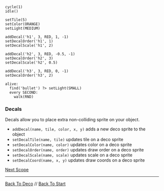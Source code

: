 ```load-darkness
cycle(1)
idle()
 
setTile(5)
setColor(ORANGE)
setLight(MEDIUM)

addDecal('h1', 3, RED, 1, -1)
setDecalOrder('h1', 1)
setDecalScale('h1', 2)

addDecal('h2', 3, RED, -0.5, -1)
setDecalOrder('h2', 3)
setDecalScale('h2', 0.5)

addDecal('h3', 3, RED, 0, -1)
setDecalOrder('h3', 2)

alive:
  find('bullet') ?> setLight(SMALL)
  every SECOND:
    walk(RND)
```

### Decals

Decals allow you to place extra non-colliding sprite on your object.

 - `addDecal(name, tile, color, x, y)` adds a new deco sprite to the object
 - `setDecalTile(name, tile)` updates tile on a deco sprite
 - `setDecalColor(name, color)` updates color on a deco sprite
 - `setDecalOrder(name, order)` updates draw order on a deco sprite
 - `setDecalScale(name, scale)` updates scale on a deco sprite
 - `setDecalCoord(name, x, y)` updates draw coords on a deco sprite

[Next Scope](scope.md)

---

[Back To Deco](deco.md) //
[Back To Start](start.md)
